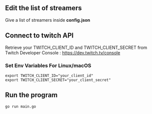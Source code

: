 ## Edit the list of streamers
Give a list of streamers inside **config.json**

## Connect to twitch API

Retrieve your TWITCH_CLIENT_ID and TWITCH_CLIENT_SECRET from Twitch Developer Console : https://dev.twitch.tv/console

### Set Env Variables For Linux/macOS
```
export TWITCH_CLIENT_ID="your_client_id"
export TWITCH_CLIENT_SECRET="your_client_secret"
```

## Run the program 
```
go run main.go
```
